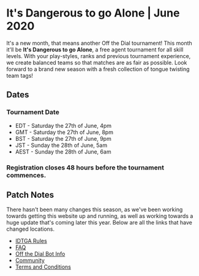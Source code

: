 # It's Dangerous to go Alone | June 2020
It's a new month, that means another Off the Dial tournament! This month it'll be __It's Dangerous to go Alone__, a free agent tournament for all skill levels. With your play-styles, ranks and previous tournament experience, we create balanced teams so that matches are as fair as possible. Look forward to a brand new season with a fresh collection of tongue twisting team tags!

## Dates
### Tournament Date
- EDT - Saturday the 27th of June, 4pm
- GMT - Saturday the 27th of June, 8pm
- BST - Saturday the 27th of June, 9pm
- JST - Sunday the 28th of June, 5am
- AEST - Sunday the 28th of June, 6am
### Registration closes 48 hours before the tournament commences.

## Patch Notes
There hasn't been many changes this season, as we've been working towards getting this website up and running, as well as working towards a huge update that's coming later this year. Below are all the links that have changed locations.
- [IDTGA Rules](https://otd.ink/idtga/rules)
- [FAQ](https://otd.ink/faq)
- [Off the Dial Bot Info](https://otd.ink/bot)
- [Community](https://otd.ink/community)
- [Terms and Conditions](https://otd.ink/legal)
